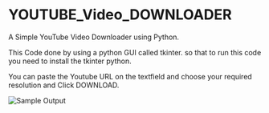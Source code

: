 # YOUTUBE_Video_DOWNLOADER
 
 A Simple YouTube Video Downloader using Python.
 
 This Code done by using a python GUI called tkinter. so that to run this code you need to install the tkinter python.
 
 You can paste the Youtube URL on the textfield and choose your required resolution and Click DOWNLOAD.
 
 ![Sample Output](D:/Youtube_Video_Downloader/YOUTUBE_Video_DOWNLOADER/OUTPUT_Screenshot.png)
